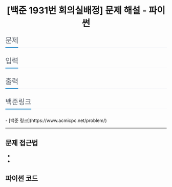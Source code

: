 <center>
<h1> [백준 1931번 회의실배정] 문제 해설 - 파이썬 </h1>
</center>

<div class="headline" style="box-sizing: border-box; margin: 10px 0px 25px; border-bottom: 1px dotted rgb(228, 233, 240); border-radius: 0px !important;">
    <h2 style="box-sizing: border-box; font-weight: normal; line-height: 33px; color: rgb(88, 95, 105); margin: 0px 0px -2px; font-size: 22px; text-shadow: none; padding-bottom: 5px; display: inline-block; border-bottom: 2px solid rgb(0, 118, 192); border-radius: 0px !important;"> 문제 </h2>
</div>


<div class="headline" style="box-sizing: border-box; margin: 10px 0px 25px; border-bottom: 1px dotted rgb(228, 233, 240); border-radius: 0px !important;">
    <h2 style="box-sizing: border-box; font-weight: normal; line-height: 33px; color: rgb(88, 95, 105); margin: 0px 0px -2px; font-size: 22px; text-shadow: none; padding-bottom: 5px; display: inline-block; border-bottom: 2px solid rgb(0, 118, 192); border-radius: 0px !important;"> 입력 </h2>
</div>


<div class="headline" style="box-sizing: border-box; margin: 10px 0px 25px; border-bottom: 1px dotted rgb(228, 233, 240); border-radius: 0px !important;">
    <h2 style="box-sizing: border-box; font-weight: normal; line-height: 33px; color: rgb(88, 95, 105); margin: 0px 0px -2px; font-size: 22px; text-shadow: none; padding-bottom: 5px; display: inline-block; border-bottom: 2px solid rgb(0, 118, 192); border-radius: 0px !important;"> 출력 </h2>
</div>


<div class="headline" style="box-sizing: border-box; margin: 10px 0px 25px; border-bottom: 1px dotted rgb(228, 233, 240); border-radius: 0px !important;">
    <h2 style="box-sizing: border-box; font-weight: normal; line-height: 33px; color: rgb(88, 95, 105); margin: 0px 0px -2px; font-size: 22px; text-shadow: none; padding-bottom: 5px; display: inline-block; border-bottom: 2px solid rgb(0, 118, 192); border-radius: 0px !important;"> 백준링크 </h2>
</div>
- [백준 링크](https://www.acmicpc.net/problem/)

<br/>

-------------

## 문제 접근법
- 
- 


## 파이썬 코드

``` python


```





